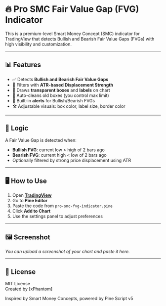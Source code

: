 # 🔥 Pro SMC Fair Value Gap (FVG) Indicator

This is a premium-level Smart Money Concept (SMC) indicator for TradingView that detects Bullish and Bearish Fair Value Gaps (FVGs) with high visibility and customization.

---

## 📊 Features

- ✅ Detects **Bullish and Bearish Fair Value Gaps**
- 🎯 Filters with **ATR-based Displacement Strength**
- 🎨 Draws **transparent boxes** and **labels** on chart
- 🚀 Auto-cleans old boxes (you control max limit)
- 🔔 Built-in **alerts** for Bullish/Bearish FVGs
- 🛠️ Adjustable visuals: box color, label size, border color

---

## 🧠 Logic

A Fair Value Gap is detected when:
- **Bullish FVG**: current low > high of 2 bars ago
- **Bearish FVG**: current high < low of 2 bars ago
- Optionally filtered by strong price displacement using ATR

---

## 🖥️ How to Use

1. Open **[TradingView](https://tradingview.com/)**  
2. Go to **Pine Editor**
3. Paste the code from `pro-smc-fvg-indicator.pine`
4. Click **Add to Chart**
5. Use the settings panel to adjust preferences

---

## 🖼️ Screenshot

_You can upload a screenshot of your chart and paste it here._

---

## 📄 License

MIT License  
Created by [xPhantom]

Inspired by Smart Money Concepts, powered by Pine Script v5
